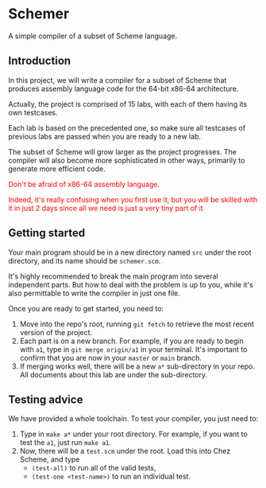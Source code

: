# Schemer

A simple compiler of a subset of Scheme language.

## Introduction

In this project, we will write a compiler for a subset of Scheme that produces assembly language code for the 64-bit x86-64 architecture.

Actually, the project is comprised of 15 labs, with each of them having its own testcases.

Each lab is based on the precedented one, so make sure all testcases of previous labs are passed when you are ready to a new lab.

The subset of Scheme will grow larger as the project progresses. The compiler will also become more sophisticated in other ways, primarily to generate more efficient code.

<font color="red">
Don't be afraid of x86-64 assembly language.

Indeed, it's really confusing when you first use it, but you will be skilled with it in just 2 days since all we need is just a very tiny part of it.
</font>

## Getting started

Your main program should be in a new directory named `src` under the root directory, and its name should be `schemer.scm`.

It's highly recommended to break the main program into several independent parts. But how to deal with the problem is up to you, while it's also permittable to write the compiler in just one file.

Once you are ready to get started, you need to:

1. Move into the repo's root, running `git fetch` to retrieve the most recent version of the project.
2. Each part is on a new branch. For example, if you are ready to begin with `a1`, type in `git merge origin/a1` in your terminal. It's important to confirm that you are now in your `master` or `main` branch.
3. If merging works well, there will be a new `a*` sub-directory in your repo. All documents about this lab are under the sub-directory.

## Testing advice

We have provided a whole toolchain. To test your compiler, you just need to:

1. Type in `make a*` under your root directory. For example, if you want to test the `a1`, just run `make a1`.
2. Now, there will be a `test.scm` under the root. Load this into Chez Scheme, and type
    - `(test-all)` to run all of the valid tests,
    - `(test-one <test-name>)` to run an individual test.